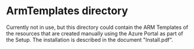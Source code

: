 # ArmTemplates directory
Currently not in use, but this directory could contain the ARM Templates of the resources that are created manually using the Azure Portal as part of the Setup.
The installation is described in the document "Install.pdf".

